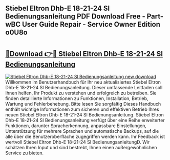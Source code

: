 ## Stiebel Eltron Dhb-E 18-21-24 Sl Bedienungsanleitung PDF Download Free - Part-wBC User Guide Repair - Service Owner Edition o0U8o

# <h2><a href="http://df1kwk.blite.top/?on=Stiebel+Eltron+Dhb-E+18-21-24+Sl+Bedienungsanleitung">🔗Download 👉🔴 Stiebel Eltron Dhb-E 18-21-24 Sl Bedienungsanleitung</a></h2>

[![Stiebel Eltron Dhb-E 18-21-24 Sl Bedienungsanleitung new download](https://i.imgur.com/lujVjoI.png)](http://df1kwk.blite.top/?on=Stiebel+Eltron+Dhb-E+18-21-24+Sl+Bedienungsanleitung)
Willkommen im Benutzerhandbuch für Ihr neu aktualisiertes Stiebel Eltron Dhb-E 18-21-24 Sl Bedienungsanleitung. Dieser umfassende Leitfaden soll Ihnen helfen, Ihr Produkt zu verstehen und erfolgreich zu betreiben. Sie finden detaillierte Informationen zu Funktionen, Installation, Betrieb, Wartung und Fehlerbehebung. Bitte lesen Sie sorgfältig Dieses Handbuch enthält wichtige Informationen zum sicheren und effektiven Betrieb Ihres neuen Stiebel Eltron Dhb-E 18-21-24 Sl Bedienungsanleitung. Stiebel Eltron Dhb-E 18-21-24 Sl Bedienungsanleitung verfügt über eine Reihe erweiterter Funktionen, darunter Spracherkennung, anpassbare Einstellungen, Unterstützung für mehrere Sprachen und automatische Backups, auf die alle über die Benutzeroberfläche zugegriffen werden kann. Ihr Feedback ist wertvoll Stiebel Eltron Dhb-E 18-21-24 Sl BedienungsanleitungD. Wir schätzen Ihren Input und sind bestrebt, Ihnen einen außergewöhnlichen Service zu bieten.

